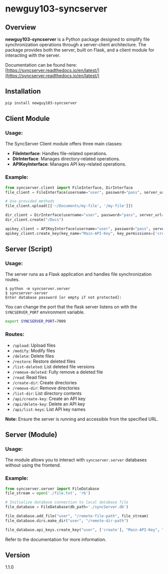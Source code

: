 # newguy103-syncserver

## Overview

**newguy103-syncserver** is a Python package designed to simplify file synchronization operations through a server-client architecture. The package provides both the server, built on Flask, and a client module for interacting with the server.

Documentation can be found here: [https://syncserver.readthedocs.io/en/latest/](https://syncserver.readthedocs.io/en/latest/)

## Installation

```bash
pip install newguy103-syncserver
```

## Client Module

### Usage:

The SyncServer Client module offers three main classes:

- **FileInterface**: Handles file-related operations.
- **DirInterface**: Manages directory-related operations.
- **APIKeyInterface**: Manages API key-related operations.

### Example:

```python
from syncserver.client import FileInterface, DirInterface
file_client = FileInterface(username="user", password="pass", server_url="http://localhost:8561")

# Use provided methods
file_client.upload([['~/Documents/my-file', '/my-file']])

dir_client = DirInterface(username="user", password="pass", server_url="http://localhost:8561")
dir_client.create("/Docs")

apikey_client = APIKeyInterface(username="user", password="pass", server_url="http://localhost:8561")
apikey_client.create_key(key_name="Main-API-Key", key_permissions=['create'], key_expiry_date="2025-01-01 0:00:00")
```

## Server (Script)

### Usage:

The server runs as a Flask application and handles file synchronization routes.
```
$ python -m syncserver.server
$ syncserver-server
Enter database password [or empty if not protected]: 
```

You can change the port that the flask server listens on with the `SYNCSERVER_PORT` environment variable.
```bash
export SYNCSERVER_PORT=7009
```

### Routes:

- `/upload`: Upload files
- `/modify`: Modify files
- `/delete`: Delete files
- `/restore`: Restore deleted files
- `/list-deleted`: List deleted file versions
- `/remove-deleted`: Fully remove a deleted file
- `/read`: Read files
- `/create-dir`: Create directories
- `/remove-dir`: Remove directories
- `/list-dir`: List directory contents
- `/api/create-key`: Create an API key
- `/api/delete-key`: Delete an API key
- `/api/list-keys`: List API key names

**Note:** Ensure the server is running and accessible from the specified URL.

## Server (Module)

### Usage:

The module allows you to interact with `syncserver.server` databases without using the frontend.

### Example:
```python
from syncserver.server import FileDatabase
file_stream = open('./file.txt', 'rb')

# Initialize database connection to local database file
file_database = FileDatabase(db_path='./syncServer.db')

file_database.add_file("user", "/remote-file-path", file_stream)
file_database.dirs.make_dir("user", "/remote-dir-path")

file_database.api_keys.create_key("user", ['create'], "Main-API-Key", "2025-01-01 0:00:00")
```

Refer to the documentation for more information.

## Version

1.1.0
